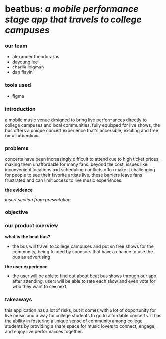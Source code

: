 # beatbus: *a mobile performance stage app that travels to college campuses*

### our team
- alexander theodorakos
- dayoung lee
- charlie loigman
- dan flavin 

### tools used
- figma

### introduction
a mobile music venue designed to bring live performances directly to college campuses and local communities. fully equipped for live shows, the bus offers a unique concert experience that's accessible, exciting and free for all attendees. 

### problems 
concerts have been increasingly difficult to attend due to high ticket prices, making them unaffordable for many fans. beyond the cost, issues like inconvenient locations and scheduling conflicts often make it challenging for people to see their favorite artists live. these barriers leave fans frustrated and can limit access to live music experiences. 

**the evidence**

*insert section from presentation*

### objective


### our product overview
**what is the beat bus?**
- the bus will travel to college campuses and put on free shows for the community, being funded by sponsors that have a chance to use the bus as advertising

**the user experience**
- the user will be able to find out about beat bus shows through our app. after attending, users will be able to rate each show and even vote for who they want to see next

### takeaways
this application has a lot of risks, but it comes with a lot of opportunity for live music and a way for college students to go to affordable concerts. it has the ability in fostering a unique sense of community among college students by providing a share space for music lovers to connect, engage, and enjoy live performances together. 





